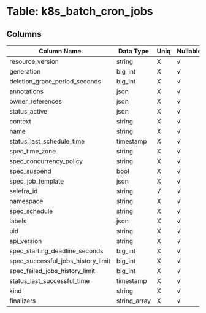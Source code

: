 # Table: k8s_batch_cron_jobs

## Columns 

|  Column Name   |  Data Type  | Uniq | Nullable | Description | 
|  ----  | ----  | ----  | ----  | ---- | 
| resource_version | string | X | √ |  | 
| generation | big_int | X | √ |  | 
| deletion_grace_period_seconds | big_int | X | √ |  | 
| annotations | json | X | √ |  | 
| owner_references | json | X | √ |  | 
| status_active | json | X | √ |  | 
| context | string | X | √ |  | 
| name | string | X | √ |  | 
| status_last_schedule_time | timestamp | X | √ |  | 
| spec_time_zone | string | X | √ |  | 
| spec_concurrency_policy | string | X | √ |  | 
| spec_suspend | bool | X | √ |  | 
| spec_job_template | json | X | √ |  | 
| selefra_id | string | √ | √ | random id | 
| namespace | string | X | √ |  | 
| spec_schedule | string | X | √ |  | 
| labels | json | X | √ |  | 
| uid | string | X | √ |  | 
| api_version | string | X | √ |  | 
| spec_starting_deadline_seconds | big_int | X | √ |  | 
| spec_successful_jobs_history_limit | big_int | X | √ |  | 
| spec_failed_jobs_history_limit | big_int | X | √ |  | 
| status_last_successful_time | timestamp | X | √ |  | 
| kind | string | X | √ |  | 
| finalizers | string_array | X | √ |  | 


